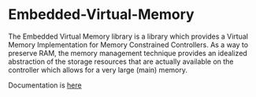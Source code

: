 # Embedded-Virtual-Memory

The Embedded Virtual Memory library is a library which provides a Virtual Memory Implementation for Memory Constrained Controllers. As a way to preserve RAM, the memory management technique provides an idealized abstraction of the storage resources that are actually available on the controller which allows for a very large (main) memory.


Documentation is [here]("https://github.com/nyameaama/Embedded-Virtual-Memory/blob/master/documentation/API%20document.md")

